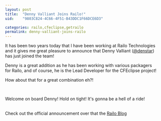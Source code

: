 ```yaml
---
layout: post
title:  "Denny Valliant Joins Railo!"
uid:	"9803C824-4C66-4F51-B43DDC1F66DCE6D3"

categories: railo,cfeclipse,getrailo
permalink: denny-valliant-joins-railo
---
```

<p>
It has been two years today that I have been working at Railo Technologies and it gives me great pleasure to announce that Denny Valliant (<a href="http://twitter.com/denstar">@denstar</a>) has just joined the team! 
</p

<p>
Denny is a great addition as he has been working with various packagers for Railo, and of course, he is the Lead Developer for the CFEclipse project! 

<br>

How about that for a great combination eh?! 

<br>

Welcome on board Denny! Hold on tight! It's gonna be a hell of a ride! 

<br>Check out the official announcement over that the <a href="http://blog.getrailo.com/post.cfm/denny">Railo Blog</a>
</p>
